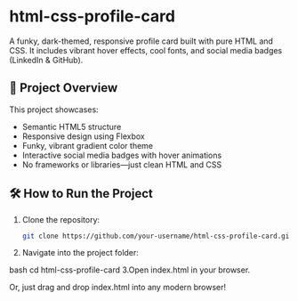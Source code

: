 # html-css-profile-card
A funky, dark-themed, responsive profile card built with pure HTML and CSS. It includes vibrant hover effects, cool fonts, and social media badges (LinkedIn & GitHub).

## 🚀 Project Overview

This project showcases:
- Semantic HTML5 structure
- Responsive design using Flexbox
- Funky, vibrant gradient color theme
- Interactive social media badges with hover animations
- No frameworks or libraries—just clean HTML and CSS

## 🛠️ How to Run the Project

1. Clone the repository:
   ```bash
   git clone https://github.com/your-username/html-css-profile-card.git
2. Navigate into the project folder:

bash
cd html-css-profile-card
3.Open index.html in your browser.

Or, just drag and drop index.html into any modern browser!
